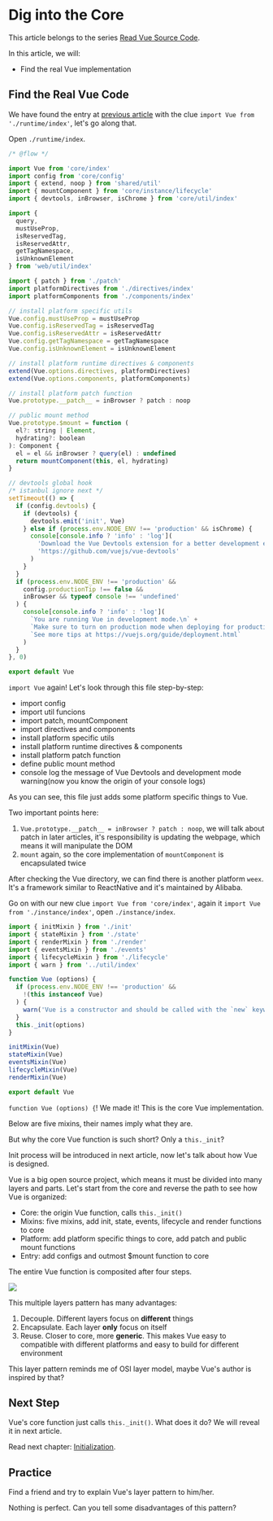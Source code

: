 # Dig into the Core

This article belongs to the series [Read Vue Source Code](https://github.com/numbbbbb/read-vue-source-code).

In this article, we will:

- Find the real Vue implementation


## Find the Real Vue Code

We have found the entry at [previous article](https://github.com/numbbbbb/read-vue-source-code/blob/master/01-find-the-entry.md) with the clue `import Vue from './runtime/index'`, let's go along that.

Open `./runtime/index`.

```javascript
/* @flow */

import Vue from 'core/index'
import config from 'core/config'
import { extend, noop } from 'shared/util'
import { mountComponent } from 'core/instance/lifecycle'
import { devtools, inBrowser, isChrome } from 'core/util/index'

import {
  query,
  mustUseProp,
  isReservedTag,
  isReservedAttr,
  getTagNamespace,
  isUnknownElement
} from 'web/util/index'

import { patch } from './patch'
import platformDirectives from './directives/index'
import platformComponents from './components/index'

// install platform specific utils
Vue.config.mustUseProp = mustUseProp
Vue.config.isReservedTag = isReservedTag
Vue.config.isReservedAttr = isReservedAttr
Vue.config.getTagNamespace = getTagNamespace
Vue.config.isUnknownElement = isUnknownElement

// install platform runtime directives & components
extend(Vue.options.directives, platformDirectives)
extend(Vue.options.components, platformComponents)

// install platform patch function
Vue.prototype.__patch__ = inBrowser ? patch : noop

// public mount method
Vue.prototype.$mount = function (
  el?: string | Element,
  hydrating?: boolean
): Component {
  el = el && inBrowser ? query(el) : undefined
  return mountComponent(this, el, hydrating)
}

// devtools global hook
/* istanbul ignore next */
setTimeout(() => {
  if (config.devtools) {
    if (devtools) {
      devtools.emit('init', Vue)
    } else if (process.env.NODE_ENV !== 'production' && isChrome) {
      console[console.info ? 'info' : 'log'](
        'Download the Vue Devtools extension for a better development experience:\n' +
        'https://github.com/vuejs/vue-devtools'
      )
    }
  }
  if (process.env.NODE_ENV !== 'production' &&
    config.productionTip !== false &&
    inBrowser && typeof console !== 'undefined'
  ) {
    console[console.info ? 'info' : 'log'](
      `You are running Vue in development mode.\n` +
      `Make sure to turn on production mode when deploying for production.\n` +
      `See more tips at https://vuejs.org/guide/deployment.html`
    )
  }
}, 0)

export default Vue
```

`import Vue` again! Let's look through this file step-by-step:

- import config
- import util funcions
- import patch, mountComponent
- import directives and components
- install platform specific utils
- install platform runtime directives & components
- install platform patch function
- define public mount method
- console log the message of Vue Devtools and development mode warning(now you know the origin of your console logs)

As you can see, this file just adds some platform specific things to Vue.

Two important points here:

1. `Vue.prototype.__patch__ = inBrowser ? patch : noop`, we will talk about patch in later articles, it's responsibility is updating the webpage, which means it will manipulate the DOM
2. `mount` again, so the core implementation of `mountComponent` is encapsulated twice

After checking the Vue directory, we can find there is another platform `weex`. It's a framework similar to ReactNative and it's maintained by Alibaba.

Go on with our new clue `import Vue from 'core/index'`, again it `import Vue from './instance/index'`, open `./instance/index`.

```javascript
import { initMixin } from './init'
import { stateMixin } from './state'
import { renderMixin } from './render'
import { eventsMixin } from './events'
import { lifecycleMixin } from './lifecycle'
import { warn } from '../util/index'

function Vue (options) {
  if (process.env.NODE_ENV !== 'production' &&
    !(this instanceof Vue)
  ) {
    warn('Vue is a constructor and should be called with the `new` keyword')
  }
  this._init(options)
}

initMixin(Vue)
stateMixin(Vue)
eventsMixin(Vue)
lifecycleMixin(Vue)
renderMixin(Vue)

export default Vue
```

`function Vue (options) {`! We made it! This is the core Vue implementation.

Below are five mixins, their names imply what they are.

But why the core Vue function is such short? Only a `this._init`?

Init process will be introduced in next article, now let's talk about how Vue is designed.

Vue is a big open source project, which means it must be divided into many layers and parts. Let's start from the core and reverse the path to see how Vue is organized:

- Core: the origin Vue function, calls `this._init()`
- Mixins: five mixins, add init, state, events, lifecycle and render functions to core
- Platform: add platform specific things to core, add patch and public mount functions
- Entry: add configs and outmost $mount function to core

The entire Vue function is composited after four steps.

![](http://i.imgur.com/cpz3Izw.jpg)

This multiple layers pattern has many advantages:

1. Decouple. Different layers focus on **different** things
2. Encapsulate. Each layer **only** focus on itself
2. Reuse. Closer to core, more **generic**. This makes Vue easy to compatible with different platforms and easy to build for different environment

This layer pattern reminds me of OSI layer model, maybe Vue's author is inspired by that?

## Next Step

Vue's core function just calls `this._init()`. What does it do? We will reveal it in next article.

Read next chapter: [Initialization](https://github.com/numbbbbb/read-vue-source-code/blob/master/03-init-introduction.md).

## Practice

Find a friend and try to explain Vue's layer pattern to him/her.

Nothing is perfect. Can you tell some disadvantages of this pattern?


